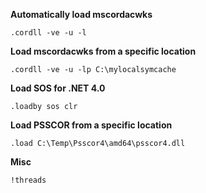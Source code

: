 **Automatically load mscordacwks**

	.cordll -ve -u -l


**Load mscordacwks from a specific location**

    .cordll -ve -u -lp C:\mylocalsymcache

**Load SOS for .NET 4.0**

    .loadby sos clr

**Load PSSCOR from a specific location**

    .load C:\Temp\Psscor4\amd64\psscor4.dll

**Misc**

	!threads